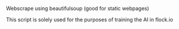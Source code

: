 Webscrape using beautifulsoup (good for static webpages)

This script is solely used for the purposes of training the AI in flock.io

